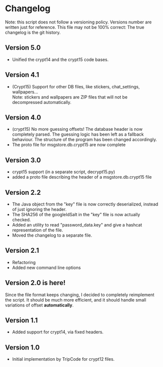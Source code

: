 # Changelog

Note: this script does not follow a versioning policy. Versions number are written just for reference.
This file may not be 100% correct: The true changelog is the git history.

## Version 5.0

- Unified the crypt14 and the crypt15 code bases.

## Version 4.1

- (Crypt15) Support for other DB files, like stickers, chat_settings, wallpapers...  
Note: stickers and wallpapers are ZIP files that will not be decompressed automatically.

## Version 4.0
- (crypt15) No more guessing offsets! The database header is now completely parsed.
  The guessing logic has been left as a fallback behaviour.
  The structure of the program has been changed accordingly.
- The proto file for msgstore.db.crypt15 are now complete

## Version 3.0
- crypt15 support (in a separate script, decrypt15.py)
- added a proto file describing the header of a msgstore.db.crypt15 file

## Version 2.2
- The Java object from the "key" file is now correctly deserialized, instead of just ignoring the header.
- The SHA256 of the googleIdSalt in the "key" file is now actually checked.
- Added an utility to read "password_data.key" and give a hashcat representation of the file.
- Moved the changelog to a separate file.

## Version 2.1
- Refactoring
- Added new command line options

## Version 2.0 is here!
Since the file format keeps changing, I decided to completely reimplement the script.
It should be much more efficient, and it should handle small variations of offset **automatically**.

## Version 1.1
- Added support for crypt14, via fixed headers.

## Version 1.0
- Initial implementation by TripCode for crypt12 files.